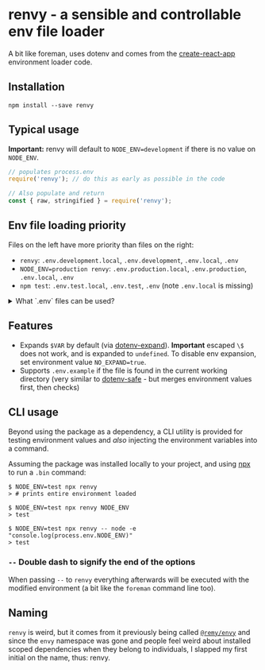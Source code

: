 # renvy - a sensible and controllable env file loader

A bit like foreman, uses dotenv and comes from the [create-react-app](https://github.com/facebookincubator/create-react-app) environment loader code.

## Installation

```shell
npm install --save renvy
```

## Typical usage

**Important:** renvy will default to `NODE_ENV=development` if there is no value on `NODE_ENV`.

```js
// populates process.env
require('renvy'); // do this as early as possible in the code

// Also populate and return
const { raw, stringified } = require('renvy');
```

## Env file loading priority

Files on the left have more priority than files on the right:

- `renvy`: `.env.development.local`, `.env.development`, `.env.local`, `.env`
- `NODE_ENV=production renvy`: `.env.production.local`, `.env.production`, `.env.local`, `.env`
- `npm test`: `.env.test.local`, `.env.test`, `.env` (note `.env.local` is missing)

<details><summary>What `.env` files can be used?</summary>

- `.env`: Default.
- `.env.local`: Local overrides. **This file is loaded for all environments except test.**
- `.env.development`, `.env.test`, `.env.production`: Environment-specific settings.
- `.env.development.local`, `.env.test.local`, `.env.production.local`: Local overrides of environment-specific settings.

Files on the left have more priority than files on the right:

- `npm start`: `.env.development.local`, `.env.development`, `.env.local`, `.env`
- `npm run build`: `.env.production.local`, `.env.production`, `.env.local`, `.env`
- `npm test`: `.env.test.local`, `.env.test`, `.env` (note `.env.local` is missing)

These variables will act as the defaults if the machine does not explicitly set them.

Please refer to the [dotenv documentation](https://github.com/motdotla/dotenv) for more details.

> Note: If you are defining environment variables for development, your CI and/or hosting platform will most likely need
> these defined as well. Consult their documentation how to do this. For example, see the documentation for [Travis CI](https://docs.travis-ci.com/user/environment-variables/) or [Heroku](https://devcenter.heroku.com/articles/config-vars).

</details>

## Features

- Expands `$VAR` by default (via [dotenv-expand](https://github.com/motdotla/dotenv-expand)). **Important** escaped `\$` does not work, and is expanded to `undefined`. To disable env expansion, set environment value `NO_EXPAND=true`.
- Supports `.env.example` if the file is found in the current working directory (very similar to [dotenv-safe](https://github.com/rolodato/dotenv-safe/blob/master/index.js) - but merges environment values first, then checks)

## CLI usage

Beyond using the package as a dependency, a CLI utility is provided for testing environment values and _also_ injecting the environment variables into a command.

Assuming the package was installed locally to your project, and using [npx](https://www.npmjs.com/package/npx) to run a `.bin` command:

```shell
$ NODE_ENV=test npx renvy
> # prints entire environment loaded

$ NODE_ENV=test npx renvy NODE_ENV
> test

$ NODE_ENV=test npx renvy -- node -e "console.log(process.env.NODE_ENV)"
> test
```

### `--` Double dash to signify the end of the options

When passing `--` to `renvy` everything afterwards will be executed with the modified environment (a bit like the `foreman` command line too).

## Naming

`renvy` is weird, but it comes from it previously being called [`@remy/envy`](https://www.npmjs.com/package/@remy/envy) and since the `envy` namespace was gone and people feel weird about installed scoped dependencies when they belong to individuals, I slapped my first initial on the name, thus: renvy.
